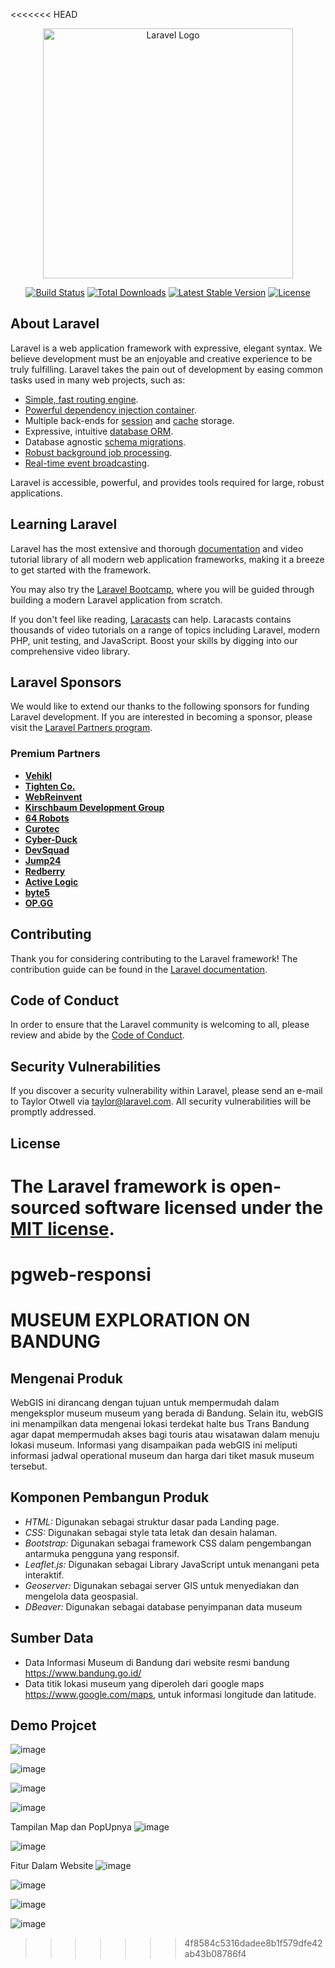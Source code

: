 <<<<<<< HEAD
<p align="center"><a href="https://laravel.com" target="_blank"><img src="https://raw.githubusercontent.com/laravel/art/master/logo-lockup/5%20SVG/2%20CMYK/1%20Full%20Color/laravel-logolockup-cmyk-red.svg" width="400" alt="Laravel Logo"></a></p>

<p align="center">
<a href="https://github.com/laravel/framework/actions"><img src="https://github.com/laravel/framework/workflows/tests/badge.svg" alt="Build Status"></a>
<a href="https://packagist.org/packages/laravel/framework"><img src="https://img.shields.io/packagist/dt/laravel/framework" alt="Total Downloads"></a>
<a href="https://packagist.org/packages/laravel/framework"><img src="https://img.shields.io/packagist/v/laravel/framework" alt="Latest Stable Version"></a>
<a href="https://packagist.org/packages/laravel/framework"><img src="https://img.shields.io/packagist/l/laravel/framework" alt="License"></a>
</p>

## About Laravel

Laravel is a web application framework with expressive, elegant syntax. We believe development must be an enjoyable and creative experience to be truly fulfilling. Laravel takes the pain out of development by easing common tasks used in many web projects, such as:

- [Simple, fast routing engine](https://laravel.com/docs/routing).
- [Powerful dependency injection container](https://laravel.com/docs/container).
- Multiple back-ends for [session](https://laravel.com/docs/session) and [cache](https://laravel.com/docs/cache) storage.
- Expressive, intuitive [database ORM](https://laravel.com/docs/eloquent).
- Database agnostic [schema migrations](https://laravel.com/docs/migrations).
- [Robust background job processing](https://laravel.com/docs/queues).
- [Real-time event broadcasting](https://laravel.com/docs/broadcasting).

Laravel is accessible, powerful, and provides tools required for large, robust applications.

## Learning Laravel

Laravel has the most extensive and thorough [documentation](https://laravel.com/docs) and video tutorial library of all modern web application frameworks, making it a breeze to get started with the framework.

You may also try the [Laravel Bootcamp](https://bootcamp.laravel.com), where you will be guided through building a modern Laravel application from scratch.

If you don't feel like reading, [Laracasts](https://laracasts.com) can help. Laracasts contains thousands of video tutorials on a range of topics including Laravel, modern PHP, unit testing, and JavaScript. Boost your skills by digging into our comprehensive video library.

## Laravel Sponsors

We would like to extend our thanks to the following sponsors for funding Laravel development. If you are interested in becoming a sponsor, please visit the [Laravel Partners program](https://partners.laravel.com).

### Premium Partners

- **[Vehikl](https://vehikl.com/)**
- **[Tighten Co.](https://tighten.co)**
- **[WebReinvent](https://webreinvent.com/)**
- **[Kirschbaum Development Group](https://kirschbaumdevelopment.com)**
- **[64 Robots](https://64robots.com)**
- **[Curotec](https://www.curotec.com/services/technologies/laravel/)**
- **[Cyber-Duck](https://cyber-duck.co.uk)**
- **[DevSquad](https://devsquad.com/hire-laravel-developers)**
- **[Jump24](https://jump24.co.uk)**
- **[Redberry](https://redberry.international/laravel/)**
- **[Active Logic](https://activelogic.com)**
- **[byte5](https://byte5.de)**
- **[OP.GG](https://op.gg)**

## Contributing

Thank you for considering contributing to the Laravel framework! The contribution guide can be found in the [Laravel documentation](https://laravel.com/docs/contributions).

## Code of Conduct

In order to ensure that the Laravel community is welcoming to all, please review and abide by the [Code of Conduct](https://laravel.com/docs/contributions#code-of-conduct).

## Security Vulnerabilities

If you discover a security vulnerability within Laravel, please send an e-mail to Taylor Otwell via [taylor@laravel.com](mailto:taylor@laravel.com). All security vulnerabilities will be promptly addressed.

## License

The Laravel framework is open-sourced software licensed under the [MIT license](https://opensource.org/licenses/MIT).
=======
# pgweb-responsi

# MUSEUM EXPLORATION ON BANDUNG

## Mengenai Produk
WebGIS ini dirancang dengan tujuan untuk mempermudah dalam mengeksplor museum museum yang berada di Bandung. Selain itu, webGIS ini menampilkan data mengenai lokasi terdekat halte bus Trans Bandung agar dapat mempermudah akses bagi touris atau wisatawan dalam menuju lokasi museum. Informasi yang disampaikan pada webGIS ini meliputi informasi jadwal operational museum dan harga dari tiket masuk museum tersebut.

## Komponen Pembangun Produk

- *HTML:* Digunakan sebagai struktur dasar pada Landing page.
- *CSS:* Digunakan sebagai style tata letak dan desain halaman.
- *Bootstrap:* Digunakan sebagai framework CSS dalam pengembangan antarmuka pengguna yang responsif.
- *Leaflet.js:* Digunakan sebagai Library JavaScript untuk menangani peta interaktif.
- *Geoserver:* Digunakan sebagai server GIS untuk menyediakan dan mengelola data geospasial.
- *DBeaver:* Digunakan sebagai database penyimpanan data museum

## Sumber Data

- Data Informasi Museum di Bandung dari website resmi bandung https://www.bandung.go.id/
- Data titik lokasi museum yang diperoleh dari google maps https://www.google.com/maps, untuk informasi longitude dan latitude.

## Demo Projcet
![image](https://github.com/RismaKawurihan/mueban/assets/142877051/33b28a35-fe85-4f03-972a-17f136e41555)

![image](https://github.com/RismaKawurihan/mueban/assets/142877051/5d48e8a6-e9e7-406f-88b1-d81543c5b1b2)

![image](https://github.com/RismaKawurihan/mueban/assets/142877051/784f9b52-0ec5-489b-9d3e-aac04134ea99)

![image](https://github.com/RismaKawurihan/mueban/assets/142877051/283fee55-01c3-4ed3-84b6-b53249e42d30)

Tampilan Map dan PopUpnya
![image](https://github.com/RismaKawurihan/mueban/assets/142877051/cda0b0ea-6d3a-4437-84ed-3e8344dd3b24)

![image](https://github.com/RismaKawurihan/mueban/assets/142877051/a349e613-528b-492b-9cee-d54a8d381e38)

Fitur Dalam Website
![image](https://github.com/RismaKawurihan/mueban/assets/142877051/91655ec2-4057-4482-af77-9dcc4798924f)

![image](https://github.com/RismaKawurihan/mueban/assets/142877051/9e1b71e1-fb10-4bbb-bd11-fb75fe097cd9)

![image](https://github.com/RismaKawurihan/mueban/assets/142877051/d34e84f2-0af9-47d7-aec8-5c212f6c6cb1)

![image](https://github.com/RismaKawurihan/mueban/assets/142877051/a9bbddbb-aa4d-418e-b394-2e5f31cfedde)



>>>>>>> 4f8584c5316dadee8b1f579dfe42ab43b08786f4
